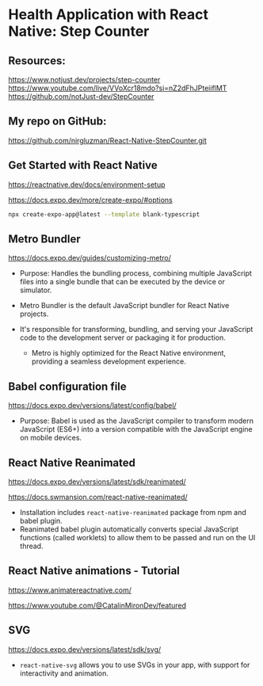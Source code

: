 # Health Application with React Native: Step Counter

## Resources:

https://www.notjust.dev/projects/step-counter
https://www.youtube.com/live/VVoXcr18mdo?si=nZ2dFhJPteiiflMT
https://github.com/notJust-dev/StepCounter

## My repo on GitHub:

https://github.com/nirgluzman/React-Native-StepCounter.git

## Get Started with React Native

https://reactnative.dev/docs/environment-setup

https://docs.expo.dev/more/create-expo/#options

```bash
npx create-expo-app@latest --template blank-typescript
```

## Metro Bundler

https://docs.expo.dev/guides/customizing-metro/

- Purpose: Handles the bundling process, combining multiple JavaScript files into a single bundle
  that can be executed by the device or simulator.

- Metro Bundler is the default JavaScript bundler for React Native projects.
- It's responsible for transforming, bundling, and serving your JavaScript code to the development
  server or packaging it for production.
  - Metro is highly optimized for the React Native environment, providing a seamless development
    experience.

## Babel configuration file

https://docs.expo.dev/versions/latest/config/babel/

- Purpose: Babel is used as the JavaScript compiler to transform modern JavaScript (ES6+) into a
  version compatible with the JavaScript engine on mobile devices.

## React Native Reanimated

https://docs.expo.dev/versions/latest/sdk/reanimated/

https://docs.swmansion.com/react-native-reanimated/

- Installation includes `react-native-reanimated` package from npm and babel plugin.
- Reanimated babel plugin automatically converts special JavaScript functions (called worklets) to
  allow them to be passed and run on the UI thread.

## React Native animations - Tutorial

https://www.animatereactnative.com/

https://www.youtube.com/@CatalinMironDev/featured

## SVG

https://docs.expo.dev/versions/latest/sdk/svg/

- `react-native-svg` allows you to use SVGs in your app, with support for interactivity and
  animation.
